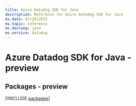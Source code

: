 ```yaml
---
title: Azure Datadog SDK for Java
description: Reference for Azure Datadog SDK for Java
ms.date: 07/29/2025
ms.topic: reference
ms.devlang: java
ms.service: datadog
---
```

# Azure Datadog SDK for Java - preview
## Packages - preview
[!INCLUDE [packages](datadog-index.md)]